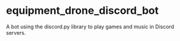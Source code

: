 # equipment_drone_discord_bot
A bot using the discord.py library to play games and music in Discord servers.
